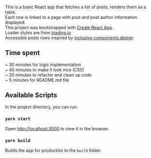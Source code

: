 This is a basic React app that fetches a list of posts, renders them as a table.<br>
Each row is linked to a page with post and post author information displayed.<br>
This project was bootstrapped with [Create React App](https://github.com/facebook/create-react-app).<br>
Loader styles are from [loading.io](https://loading.io/css/)<br>
Accessible posts rows inspired by [inclusive-components.design](https://inclusive-components.design/cards/#theredundantclickevent)

## Time spent
~ 30 minutes for logic implementation<br>
~ 40 minutes to make it look nice (CSS)<br>
~ 20 minutes to refactor and clean up code<br>
~ 5 minutes for README.md file

## Available Scripts

In the project directory, you can run:

### `yarn start`
Open [http://localhost:3000](http://localhost:3000) to view it in the browser.

### `yarn build`
Builds the app for production to the `build` folder.
